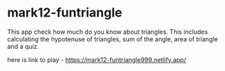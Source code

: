 # mark12-funtriangle

 This app check how much do you know about triangles. This includes calculating the hypotenuse of triangles, sum of the angle, area of triangle and a quiz. 

here is link to play - https://mark12-funtriangle999.netlify.app/
